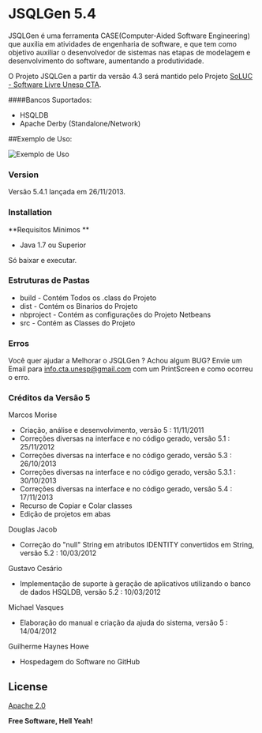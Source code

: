 # JSQLGen 5.4

JSQLGen é uma ferramenta CASE(Computer-Aided Software Engineering) que auxilia em atividades de engenharia de software, e que tem como objetivo auxiliar o desenvolvedor de sistemas nas etapas de modelagem e desenvolvimento do software, aumentando a produtividade.

O Projeto JSQLGen a partir da versão 4.3 será mantido pelo Projeto [SoLUC - Software Livre Unesp CTA].

####Bancos Suportados:
  - HSQLDB
  - Apache Derby (Standalone/Network)

##Exemplo de Uso:

![Exemplo de Uso][1]

### Version
Versão 5.4.1 lançada em 26/11/2013.

### Installation
**Requisitos Minimos **
- Java 1.7 ou Superior

Só baixar e executar.

### Estruturas de Pastas

* build - Contém Todos os .class do Projeto
* dist - Contém os Binarios do Projeto
* nbproject - Contém as configurações do Projeto Netbeans
* src - Contém as Classes do Projeto


### Erros

Você quer ajudar a  Melhorar o JSQLGen ? Achou algum BUG?
Envie um Email para [info.cta.unesp@gmail.com] com um PrintScreen e como ocorreu o erro.

### Créditos da Versão 5
Marcos Morise 
* Criação, análise e desenvolvimento, versão 5  : 11/11/2011
* Correções diversas na interface e no código gerado, versão 5.1  : 25/11/2012
* Correções diversas na interface e no código gerado, versão 5.3 : 26/10/2013
* Correções diversas na interface e no código gerado, versão 5.3.1 : 30/10/2013
* Correções diversas na interface e no código gerado, versão 5.4 : 17/11/2013 
* Recurso de Copiar e Colar classes
* Edição de projetos em abas

Douglas Jacob 
* Correção do "null" String em atributos IDENTITY convertidos em String, versão 5.2 : 10/03/2012

Gustavo Cesário
* Implementação de suporte à geração de aplicativos utilizando o banco de dados HSQLDB, versão 5.2 : 10/03/2012

Michael Vasques 
* Elaboração do manual e criação da ajuda do sistema, versão 5 : 14/04/2012

Guilherme Haynes Howe
* Hospedagem do Software no GitHub

License
----
[Apache 2.0]

**Free Software, Hell Yeah!**

[SoLUC - Software Livre Unesp CTA]:https://sites.google.com/site/projetosoluc/
[1]:https://sites.google.com/site/jsqlgen/_/rsrc/1385490079396/home/JSQLGen5_4_1-2013-11-26.png?raw=true
[info.cta.unesp@gmail.com]:mailto:info.cta.unesp@gmail.com.
[Apache 2.0]:http://www.apache.org/licenses/LICENSE-2.0

